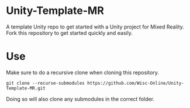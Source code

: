 # Unity-Template-MR
A template Unity repo to get started with a Unity project for Mixed Reality.  Fork this repository to get started quickly and easily.

# Use
Make sure to do a recursive clone when cloning this repository.
```
git clone --recurse-submodules https://github.com/Wisc-Online/Unity-Template-MR.git
```
Doing so will also clone any submodules in the correct folder.

